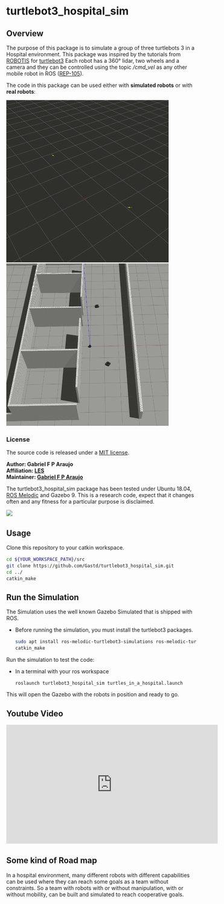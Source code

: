 # turtlebot3_hospital_sim

## Overview

The purpose of this package is to simulate a group of three turtlebots 3 in a Hospital environment. 
This package was inspired by the tutorials from [ROBOTIS](http://robotis.com/) for [turtlebot3](http://emanual.robotis.com/docs/en/platform/turtlebot3/specifications/)
Each robot has a 360° lidar, two wheels and a camera and they can be controlled using the topic _/cmd_vel_ as any other mobile robot in ROS ([REP-105](https://www.ros.org/reps/rep-0105.html)).

The code in this package can be used either with **simulated robots** or with **real robots**:

<p float="left">
  <img src="/docs/gif1.gif" width="430" />
  <img src="/docs/gif2.gif" width="430" /> 
</p>

### License

The source code is released under a [MIT license](LICENSE).

**Author: Gabriel F P Araujo<br />
Affiliation: [LES](https://github.com/lesunb)<br />
Maintainer: [Gabriel F P Araujo](mailto:gabriel.fp.araujo@gmail.com)**

The turtlebot3_hospital_sim package has been tested under Ubuntu 18.04, [ROS Melodic](https://wiki.ros.org/melodic/Installation/Ubuntu) and Gazebo 9.
This is a research code, expect that it changes often and any fitness for a particular purpose is disclaimed.

<p float="center">
  <img src="/docs/gif-presentation.gif" width="860" />
</p>

<!-- [![Build Status](http://rsl-ci.ethz.ch/buildStatus/icon?job=ros_best_practices)](http://rsl-ci.ethz.ch/job/ros_best_practices/) -->

## Usage

Clone this repository to your catkin workspace.

```bash
cd ${YOUR_WORKSPACE_PATH}/src
git clone https://github.com/Gastd/turtlebot3_hospital_sim.git
cd ../
catkin_make
```


## Run the Simulation
The Simulation uses the well known Gazebo Simulated that is shipped with ROS.

* Before running the simulation, you must install the turtlebot3 packages.

    ```bash
    sudo apt install ros-melodic-turtlebot3-simulations ros-melodic-turtlebot3-bringup
    catkin_make
    ```

Run the simulation to test the code:

* In a terminal with your ros workspace
    ```
    roslaunch turtlebot3_hospital_sim turtles_in_a_hospital.launch
    ```

This will open the Gazebo with the robots in position and ready to go.

## Youtube Video

<iframe width="560" height="315" src="https://www.youtube.com/embed/YcMHVNv3jME" frameborder="0" allow="accelerometer; autoplay; encrypted-media; gyroscope; picture-in-picture" allowfullscreen></iframe>


## Some kind of Road map

In a hospital environment, many different robots with different capabilities can be used where they can reach some goals as a team without constraints. So a team with robots with or without manipulation, with or without mobility, can be built and simulated to reach cooperative goals.



<!-- ## Disclaimer

This code is used in research, have a good time! -->

<!-- # Package Name

## Overview

This is a template: replace, remove, and add where required. Describe here what this package does and what it's meant for in a few sentences.

**Keywords:** example, package, template

### License

The source code is released under a [BSD 3-Clause license](ros_package_template/LICENSE).

**Author: Péter Fankhauser<br />
Affiliation: [ANYbotics](https://www.anybotics.com/)<br />
Maintainer: Péter Fankhauser, pfankhauser@anybotics.com**

The PACKAGE NAME package has been tested under [ROS] Indigo and Ubuntu 14.04. This is research code, expect that it changes often and any fitness for a particular purpose is disclaimed.

[![Build Status](http://rsl-ci.ethz.ch/buildStatus/icon?job=ros_best_practices)](http://rsl-ci.ethz.ch/job/ros_best_practices/)


![Example image](doc/example.jpg)


### Publications

If you use this work in an academic context, please cite the following publication(s):

* P. Fankhauser, M. Bloesch, C. Gehring, M. Hutter, and R. Siegwart: **PAPER TITLE**. IEEE/RSJ International Conference on Intelligent Robots and Systems (IROS), 2015. ([PDF](http://dx.doi.org/10.3929/ethz-a-010173654))

        @inproceedings{Fankhauser2015,
            author = {Fankhauser, P\'{e}ter and Hutter, Marco},
            booktitle = {IEEE/RSJ International Conference on Intelligent Robots and Systems (IROS)},
            title = {{PAPER TITLE}},
            publisher = {IEEE},
            year = {2015}
        }


## Installation

### Installation from Packages

To install all packages from the this repository as Debian packages use

    sudo apt-get install ros-indigo-...

### Building from Source

#### Dependencies

- [Robot Operating System (ROS)](http://wiki.ros.org) (middleware for robotics),
- [Eigen] (linear algebra library)

    sudo apt-get install libeigen3-dev


#### Building

To build from source, clone the latest version from this repository into your catkin workspace and compile the package using

  cd catkin_workspace/src
  git clone https://github.com/ethz-asl/ros_package_template.git
  cd ../
  catkin_make


### Unit Tests

Run the unit tests with

  catkin_make run_tests_ros_package_template


## Usage

Describe the quickest way to run this software, for example:

Run the main node with

  roslaunch ros_package_template ros_package_template.launch

## Config files

Config file folder/set 1

* **config_file_1.yaml** Shortly explain the content of this config file

Config file folder/set 2

* **...**

## Launch files

* **launch_file_1.launch:** shortly explain what is launched (e.g standard simulation, simulation with gdb,...)

     Argument set 1

     - **`argument_1`** Short description (e.g. as commented in launch file). Default: `default_value`.

    Argument set 2

    - **`...`**

* **...**

## Nodes

### ros_package_template

Reads temperature measurements and computed the average.


#### Subscribed Topics

* **`/temperature`** ([sensor_msgs/Temperature])

  The temperature measurements from which the average is computed.


#### Published Topics

...


#### Services

* **`get_average`** ([std_srvs/Trigger])

  Returns information about the current average. For example, you can trigger the computation from the console with

    rosservice call /ros_package_template/get_average


#### Parameters

* **`subscriber_topic`** (string, default: "/temperature")

  The name of the input topic.

* **`cache_size`** (int, default: 200, min: 0, max: 1000)

  The size of the cache.


### NODE_B_NAME

...


## Bugs & Feature Requests

Please report bugs and request features using the [Issue Tracker](https://github.com/ethz-asl/ros_best_practices/issues).


[ROS]: http://www.ros.org
[rviz]: http://wiki.ros.org/rviz
[Eigen]: http://eigen.tuxfamily.org
[std_srvs/Trigger]: http://docs.ros.org/api/std_srvs/html/srv/Trigger.html
[sensor_msgs/Temperature]: http://docs.ros.org/api/sensor_msgs/html/msg/Temperature.html
 -->
